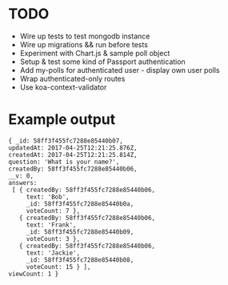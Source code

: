 # TODO

- Wire up tests to test mongodb instance
- Wire up migrations && run before tests
- Experiment with Chart.js & sample poll object
- Setup & test some kind of Passport authentication
- Add my-polls for authenticated user - display own user polls
- Wrap authenticated-only routes
- Use koa-context-validator

# Example output

  ```
  { _id: 58ff3f455fc7288e85440b07,
  updatedAt: 2017-04-25T12:21:25.876Z,
  createdAt: 2017-04-25T12:21:25.814Z,
  question: 'What is your name?',
  createdBy: 58ff3f455fc7288e85440b06,
  __v: 0,
  answers:
   [ { createdBy: 58ff3f455fc7288e85440b06,
       text: 'Bob',
       _id: 58ff3f455fc7288e85440b0a,
       voteCount: 7 },
     { createdBy: 58ff3f455fc7288e85440b06,
       text: 'Frank',
       _id: 58ff3f455fc7288e85440b09,
       voteCount: 3 },
     { createdBy: 58ff3f455fc7288e85440b06,
       text: 'Jackie',
       _id: 58ff3f455fc7288e85440b08,
       voteCount: 15 } ],
  viewCount: 1 }
  ```
